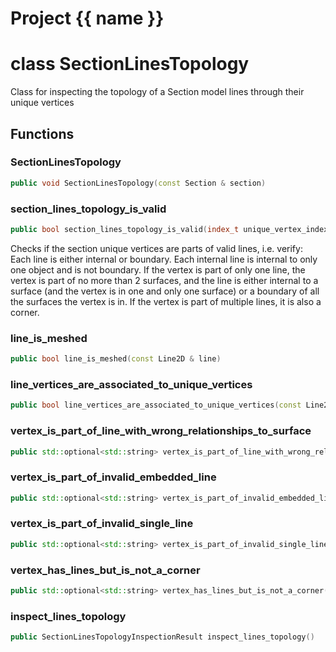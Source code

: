 <script setup>
import {useRoute} from 'vitepress'
const {path} = useRoute()
const tokens = path.split('/')
const words = tokens[2].split('-');
for (let i = 0; i < words.length; i++) {
    words[i] = words[i].charAt(0).toUpperCase() + words[i].slice(1);
    words[i] = words[i].replace('geode', 'Geode')
}
const name = words.join('-');
</script>
# Project {{ name }}

# class SectionLinesTopology


 Class for inspecting the topology of a Section model lines through their unique vertices



## Functions

### SectionLinesTopology

```cpp
public void SectionLinesTopology(const Section & section)
```


### section_lines_topology_is_valid

```cpp
public bool section_lines_topology_is_valid(index_t unique_vertex_index)
```


 Checks if the section unique vertices are parts of valid lines, i.e. verify: Each line is either internal or boundary. Each internal line is internal to only one object and is not boundary. If the vertex is part of only one line, the vertex is part of no more than 2 surfaces, and the line is either internal to a surface (and the vertex is in one and only one surface) or a boundary of all the surfaces the vertex is in. If the vertex is part of multiple lines, it is also a corner.

### line_is_meshed

```cpp
public bool line_is_meshed(const Line2D & line)
```


### line_vertices_are_associated_to_unique_vertices

```cpp
public bool line_vertices_are_associated_to_unique_vertices(const Line2D & line)
```


### vertex_is_part_of_line_with_wrong_relationships_to_surface

```cpp
public std::optional<std::string> vertex_is_part_of_line_with_wrong_relationships_to_surface(const index_t unique_vertex_index)
```


### vertex_is_part_of_invalid_embedded_line

```cpp
public std::optional<std::string> vertex_is_part_of_invalid_embedded_line(const index_t unique_vertex_index)
```


### vertex_is_part_of_invalid_single_line

```cpp
public std::optional<std::string> vertex_is_part_of_invalid_single_line(index_t unique_vertex_index)
```


### vertex_has_lines_but_is_not_a_corner

```cpp
public std::optional<std::string> vertex_has_lines_but_is_not_a_corner(index_t unique_vertex_index)
```


### inspect_lines_topology

```cpp
public SectionLinesTopologyInspectionResult inspect_lines_topology()
```




